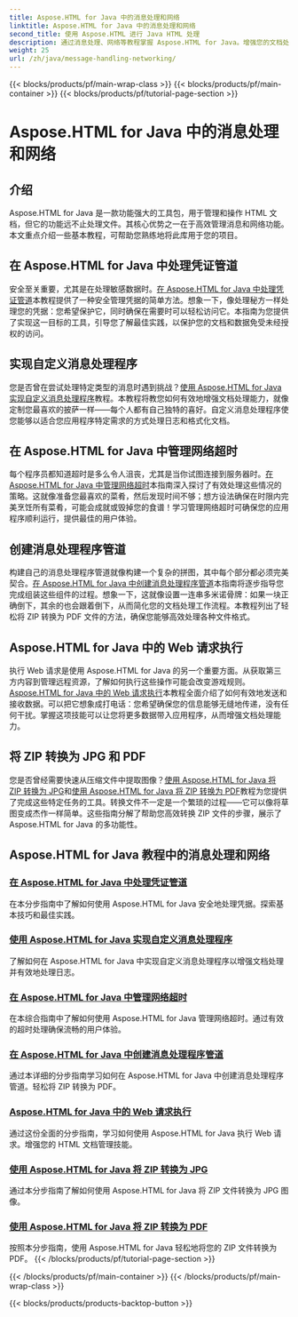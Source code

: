 ```yaml
---
title: Aspose.HTML for Java 中的消息处理和网络
linktitle: Aspose.HTML for Java 中的消息处理和网络
second_title: 使用 Aspose.HTML 进行 Java HTML 处理
description: 通过消息处理、网络等教程掌握 Aspose.HTML for Java。增强您的文档处理技能。
weight: 25
url: /zh/java/message-handling-networking/
---
```


{{< blocks/products/pf/main-wrap-class >}}
{{< blocks/products/pf/main-container >}}
{{< blocks/products/pf/tutorial-page-section >}}

# Aspose.HTML for Java 中的消息处理和网络

## 介绍

Aspose.HTML for Java 是一款功能强大的工具包，用于管理和操作 HTML 文档，但它的功能远不止处理文件。其核心优势之一在于高效管理消息和网络功能。本文重点介绍一些基本教程，可帮助您熟练地将此库用于您的项目。

## 在 Aspose.HTML for Java 中处理凭证管道
安全至关重要，尤其是在处理敏感数据时。[在 Aspose.HTML for Java 中处理凭证管道](./credentials-pipeline/)本教程提供了一种安全管理凭据的简单方法。想象一下，像处理秘方一样处理您的凭据：您希望保护它，同时确保在需要时可以轻松访问它。本指南为您提供了实现这一目标的工具，引导您了解最佳实践，以保护您的文档和数据免受未经授权的访问。

## 实现自定义消息处理程序
您是否曾在尝试处理特定类型的消息时遇到挑战？[使用 Aspose.HTML for Java 实现自定义消息处理程序](./custom-message-handler/)教程。本教程将教您如何有效地增强文档处理能力，就像定制您最喜欢的披萨一样——每个人都有自己独特的喜好。自定义消息处理程序使您能够以适合您应用程序特定需求的方式处理日志和格式化文档。 

## 在 Aspose.HTML for Java 中管理网络超时
每个程序员都知道超时是多么令人沮丧，尤其是当你试图连接到服务器时。[在 Aspose.HTML for Java 中管理网络超时](./network-timeout/)本指南深入探讨了有效处理这些情况的策略。这就像准备您最喜欢的菜肴，然后发现时间不够；想方设法确保在时限内完美烹饪所有菜肴，可能会成就或毁掉您的食谱！学习管理网络超时可确保您的应用程序顺利运行，提供最佳的用户体验。

## 创建消息处理程序管道
构建自己的消息处理程序管道就像构建一个复杂的拼图，其中每个部分都必须完美契合。[在 Aspose.HTML for Java 中创建消息处理程序管道](./message-handler-pipeline/)本指南将逐步指导您完成组装这些组件的过程。想象一下，这就像设置一连串多米诺骨牌：如果一块正确倒下，其余的也会跟着倒下，从而简化您的文档处理工作流程。本教程列出了轻松将 ZIP 转换为 PDF 文件的方法，确保您能够高效处理各种文件格式。

## Aspose.HTML for Java 中的 Web 请求执行
执行 Web 请求是使用 Aspose.HTML for Java 的另一个重要方面。从获取第三方内容到管理远程资源，了解如何执行这些操作可能会改变游戏规则。[Aspose.HTML for Java 中的 Web 请求执行](./web-request-execution/)本教程全面介绍了如何有效地发送和接收数据。可以把它想象成打电话：您希望确保您的信息能够无缝地传递，没有任何干扰。掌握这项技能可以让您将更多数据带入应用程序，从而增强文档处理能力。

## 将 ZIP 转换为 JPG 和 PDF
您是否曾经需要快速从压缩文件中提取图像？[使用 Aspose.HTML for Java 将 ZIP 转换为 JPG](./zip-to-jpg/)和[使用 Aspose.HTML for Java 将 ZIP 转换为 PDF](./zip-to-pdf/)教程为您提供了完成这些特定任务的工具。转换文件不一定是一个繁琐的过程——它可以像将草图变成杰作一样简单。这些指南分解了帮助您高效转换 ZIP 文件的步骤，展示了 Aspose.HTML for Java 的多功能性。

## Aspose.HTML for Java 教程中的消息处理和网络
### [在 Aspose.HTML for Java 中处理凭证管道](./credentials-pipeline/)
在本分步指南中了解如何使用 Aspose.HTML for Java 安全地处理凭据。探索基本技巧和最佳实践。
### [使用 Aspose.HTML for Java 实现自定义消息处理程序](./custom-message-handler/)
了解如何在 Aspose.HTML for Java 中实现自定义消息处理程序以增强文档处理并有效地处理日志。
### [在 Aspose.HTML for Java 中管理网络超时](./network-timeout/)
在本综合指南中了解如何使用 Aspose.HTML for Java 管理网络超时。通过有效的超时处理确保流畅的用户体验。
### [在 Aspose.HTML for Java 中创建消息处理程序管道](./message-handler-pipeline/)
通过本详细的分步指南学习如何在 Aspose.HTML for Java 中创建消息处理程序管道。轻松将 ZIP 转换为 PDF。
### [Aspose.HTML for Java 中的 Web 请求执行](./web-request-execution/)
通过这份全面的分步指南，学习如何使用 Aspose.HTML for Java 执行 Web 请求。增强您的 HTML 文档管理技能。
### [使用 Aspose.HTML for Java 将 ZIP 转换为 JPG](./zip-to-jpg/)
通过本分步指南了解如何使用 Aspose.HTML for Java 将 ZIP 文件转换为 JPG 图像。
### [使用 Aspose.HTML for Java 将 ZIP 转换为 PDF](./zip-to-pdf/)
按照本分步指南，使用 Aspose.HTML for Java 轻松地将您的 ZIP 文件转换为 PDF。
{{< /blocks/products/pf/tutorial-page-section >}}

{{< /blocks/products/pf/main-container >}}
{{< /blocks/products/pf/main-wrap-class >}}

{{< blocks/products/products-backtop-button >}}
